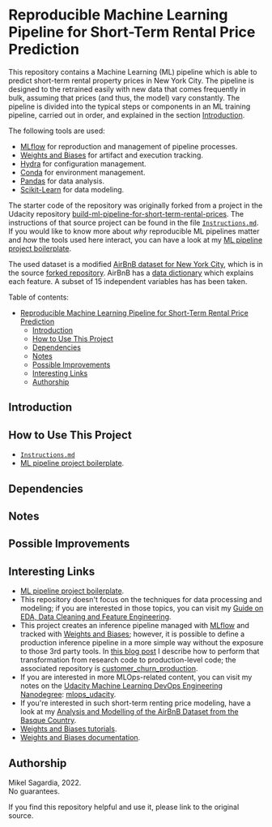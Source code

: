 # Reproducible Machine Learning Pipeline for Short-Term Rental Price Prediction

This repository contains a Machine Learning (ML) pipeline which is able to predict short-term rental property prices in New York City. The pipeline is designed to the retrained easily with new data that comes frequently in bulk, assuming that prices (and thus, the model) vary constantly. The pipeline is divided into the typical steps or components in an ML training pipeline, carried out in order, and explained in the section [Introduction](#introduction).

The following tools are used:

- [MLflow](https://www.mlflow.org) for reproduction and management of pipeline processes.
- [Weights and Biases](https://wandb.ai/site) for artifact and execution tracking.
- [Hydra](https://hydra.cc) for configuration management.
- [Conda](https://docs.conda.io/en/latest/) for environment management.
- [Pandas](https://pandas.pydata.org) for data analysis.
- [Scikit-Learn](https://scikit-learn.org/stable/) for data modeling.

The starter code of the repository was originally forked from a project in the Udacity repository [build-ml-pipeline-for-short-term-rental-prices](https://github.com/udacity/build-ml-pipeline-for-short-term-rental-prices). The instructions of that source project can be found in the file [`Instructions.md`](Instructions.md). If you would like to know more about *why* reproducible ML pipelines matter and *how* the tools used here interact, you can have a look at my [ML pipeline project boilerplate](https://github.com/mxagar/music_genre_classification).

The used dataset is a modified [AirBnB dataset for New York City](http://insideairbnb.com/get-the-data/), which is in the source [forked repository](https://github.com/udacity/build-ml-pipeline-for-short-term-rental-prices/tree/main/components/get_data/data). AirBnB has a [data dictionary](https://docs.google.com/spreadsheets/d/1iWCNJcSutYqpULSQHlNyGInUvHg2BoUGoNRIGa6Szc4/edit#gid=1322284596) which explains each feature. A subset of 15 independent variables has has been taken.

Table of contents:

- [Reproducible Machine Learning Pipeline for Short-Term Rental Price Prediction](#reproducible-machine-learning-pipeline-for-short-term-rental-price-prediction)
  - [Introduction](#introduction)
  - [How to Use This Project](#how-to-use-this-project)
  - [Dependencies](#dependencies)
  - [Notes](#notes)
  - [Possible Improvements](#possible-improvements)
  - [Interesting Links](#interesting-links)
  - [Authorship](#authorship)

## Introduction

## How to Use This Project

- [`Instructions.md`](Instructions.md)
- [ML pipeline project boilerplate](https://github.com/mxagar/music_genre_classification).

## Dependencies

## Notes

## Possible Improvements

## Interesting Links

- [ML pipeline project boilerplate](https://github.com/mxagar/music_genre_classification).
- This repository doesn't focus on the techniques for data processing and modeling; if you are interested in those topics, you can visit my  [Guide on EDA, Data Cleaning and Feature Engineering](https://github.com/mxagar/eda_fe_summary).
- This project creates an inference pipeline managed with [MLflow](https://www.mlflow.org) and tracked with [Weights and Biases](https://wandb.ai/site); however, it is possible to define a production inference pipeline in a more simple way without the exposure to those 3rd party tools. In [this blog post](https://mikelsagardia.io/blog/machine-learning-production-level.html) I describe how to perform that transformation from research code to production-level code; the associated repository is [customer_churn_production](https://github.com/mxagar/customer_churn_production).
- If you are interested in more MLOps-related content, you can visit my notes on the [Udacity Machine Learning DevOps Engineering Nanodegree](https://www.udacity.com/course/machine-learning-dev-ops-engineer-nanodegree--nd0821): [mlops_udacity](https://github.com/mxagar/mlops_udacity).
- If you're interested in such short-term renting price modeling, have a look at my [Analysis and Modelling of the AirBnB Dataset from the Basque Country](https://mikelsagardia.io/blog/airbnb-spain-basque-data-analysis.html).
- [Weights and Biases tutorials](https://wandb.ai/site/tutorials).
- [Weights and Biases documentation](https://docs.wandb.ai/).

## Authorship

Mikel Sagardia, 2022.  
No guarantees.

If you find this repository helpful and use it, please link to the original source.
